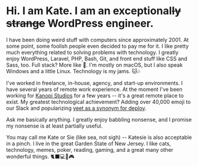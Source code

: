 # Hi. I am Kate. I am an exceptional~~ly strange~~ WordPress engineer. 

I have been doing weird stuff with computers since approximately 2001. At some point, some foolish people even decided to pay me for it. I like pretty much everything related to solving problems with technology. I greatly enjoy WordPress, Laravel, PHP, Bash, Git, and front end stuff like CSS and Sass, too. Full stack? More like 🥞. I'm mostly on macOS, but I also speak Windows and a little Linux. Technology is my jams. 🐱🎶

I've worked in freelance, in-house, agency, and start-up environments. I have several years of remote work experience. At the moment I've been working for [Kanopi Studios](https://kanopi.com/) for a few years -- it's a great remote place to exist. My greatest technological achievement? Adding over 40,000 emoji to our Slack and popularizing [yeet as a synonym for deploy](https://gist.github.com/kmwalsh/863415ac6b9efa8f9e69ff2557c7cbbf).

Ask me basically anything. I greatly enjoy babbling nonsense, and I promise my nonsense is at least partially useful.

You may call me Kate or Sie (like sea, not sigh) -- Katesie is also acceptable in a pinch. I live in the great Garden State of New Jersey. I like cats, technology, memes, poker, reading, gaming, and a great many other wonderful things. 🐈‍⬛💻📕🎮
